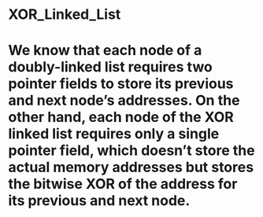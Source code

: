 # XOR_Linked_List
# We know that each node of a doubly-linked list requires two pointer fields to store its previous and next node’s addresses. On the other hand, each node of the XOR linked list requires only a single pointer field, which doesn’t store the actual memory addresses but stores the bitwise XOR of the address for its previous and next node.

